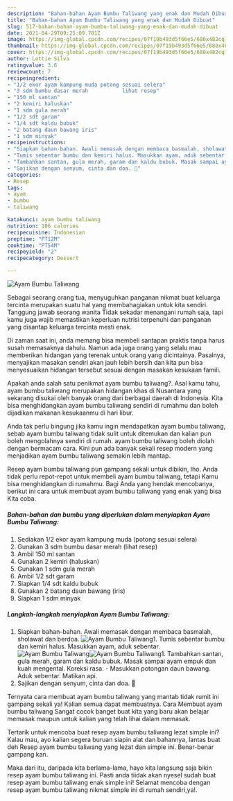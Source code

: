 ```yaml
---
description: "Bahan-bahan Ayam Bumbu Taliwang yang enak dan Mudah Dibuat"
title: "Bahan-bahan Ayam Bumbu Taliwang yang enak dan Mudah Dibuat"
slug: 517-bahan-bahan-ayam-bumbu-taliwang-yang-enak-dan-mudah-dibuat
date: 2021-04-29T09:25:09.701Z
image: https://img-global.cpcdn.com/recipes/07f19b493d5f66e5/680x482cq70/ayam-bumbu-taliwang-foto-resep-utama.jpg
thumbnail: https://img-global.cpcdn.com/recipes/07f19b493d5f66e5/680x482cq70/ayam-bumbu-taliwang-foto-resep-utama.jpg
cover: https://img-global.cpcdn.com/recipes/07f19b493d5f66e5/680x482cq70/ayam-bumbu-taliwang-foto-resep-utama.jpg
author: Lottie Silva
ratingvalue: 3.6
reviewcount: 7
recipeingredient:
- "1/2 ekor ayam kampung muda potong sesuai selera"
- "3 sdm bumbu dasar merah           lihat resep"
- "150 ml santan"
- "2 kemiri haluskan"
- "1 sdm gula merah"
- "1/2 sdt garam"
- "1/4 sdt kaldu bubuk"
- "2 batang daun bawang iris"
- "1 sdm minyak"
recipeinstructions:
- "Siapkan bahan-bahan. Awali memasak dengan membaca basmalah, sholawat dan berdoa."
- "Tumis sebentar bumbu dan kemiri halus. Masukkan ayam, aduk sebentar."
- "Tambahkan santan, gula merah, garam dan kaldu bubuk. Masak sampai ayam empuk dan kuah mengental. Koreksi rasa.  Masukkan potongan daun bawang. Aduk sebentar. Matikan api."
- "Sajikan dengan senyum, cinta dan doa. 🖤"
categories:
- Resep
tags:
- ayam
- bumbu
- taliwang

katakunci: ayam bumbu taliwang 
nutrition: 106 calories
recipecuisine: Indonesian
preptime: "PT12M"
cooktime: "PT54M"
recipeyield: "2"
recipecategory: Dessert

---
```



![Ayam Bumbu Taliwang](https://img-global.cpcdn.com/recipes/07f19b493d5f66e5/680x482cq70/ayam-bumbu-taliwang-foto-resep-utama.jpg)

Sebagai seorang orang tua, menyuguhkan panganan nikmat buat keluarga tercinta merupakan suatu hal yang membahagiakan untuk kita sendiri. Tanggung jawab seorang  wanita Tidak sekadar menangani rumah saja, tapi kamu juga wajib memastikan keperluan nutrisi terpenuhi dan panganan yang disantap keluarga tercinta mesti enak.

Di zaman  saat ini, anda memang bisa membeli santapan praktis tanpa harus susah memasaknya dahulu. Namun ada juga orang yang selalu mau memberikan hidangan yang terenak untuk orang yang dicintainya. Pasalnya, menyajikan masakan sendiri akan jauh lebih bersih dan kita pun bisa menyesuaikan hidangan tersebut sesuai dengan masakan kesukaan famili. 



Apakah anda salah satu penikmat ayam bumbu taliwang?. Asal kamu tahu, ayam bumbu taliwang merupakan hidangan khas di Nusantara yang sekarang disukai oleh banyak orang dari berbagai daerah di Indonesia. Kita bisa menghidangkan ayam bumbu taliwang sendiri di rumahmu dan boleh dijadikan makanan kesukaanmu di hari libur.

Anda tak perlu bingung jika kamu ingin mendapatkan ayam bumbu taliwang, sebab ayam bumbu taliwang tidak sulit untuk ditemukan dan kalian pun boleh mengolahnya sendiri di rumah. ayam bumbu taliwang boleh diolah dengan bermacam cara. Kini pun ada banyak sekali resep modern yang menjadikan ayam bumbu taliwang semakin lebih mantap.

Resep ayam bumbu taliwang pun gampang sekali untuk dibikin, lho. Anda tidak perlu repot-repot untuk membeli ayam bumbu taliwang, tetapi Kamu bisa menghidangkan di rumahmu. Bagi Anda yang hendak mencobanya, berikut ini cara untuk membuat ayam bumbu taliwang yang enak yang bisa Kita coba.

<!--inarticleads1-->

##### Bahan-bahan dan bumbu yang diperlukan dalam menyiapkan Ayam Bumbu Taliwang:

1. Sediakan 1/2 ekor ayam kampung muda (potong sesuai selera)
1. Gunakan 3 sdm bumbu dasar merah           (lihat resep)
1. Ambil 150 ml santan
1. Gunakan 2 kemiri (haluskan)
1. Gunakan 1 sdm gula merah
1. Ambil 1/2 sdt garam
1. Siapkan 1/4 sdt kaldu bubuk
1. Gunakan 2 batang daun bawang (iris)
1. Siapkan 1 sdm minyak




<!--inarticleads2-->

##### Langkah-langkah menyiapkan Ayam Bumbu Taliwang:

1. Siapkan bahan-bahan. Awali memasak dengan membaca basmalah, sholawat dan berdoa.
<img src="https://img-global.cpcdn.com/steps/407ea58f95583ab4/160x128cq70/ayam-bumbu-taliwang-langkah-memasak-1-foto.jpg" alt="Ayam Bumbu Taliwang">1. Tumis sebentar bumbu dan kemiri halus. Masukkan ayam, aduk sebentar.
<img src="https://img-global.cpcdn.com/steps/79e388bde6489168/160x128cq70/ayam-bumbu-taliwang-langkah-memasak-2-foto.jpg" alt="Ayam Bumbu Taliwang"><img src="https://img-global.cpcdn.com/steps/eb0f8be755ddc5a4/160x128cq70/ayam-bumbu-taliwang-langkah-memasak-2-foto.jpg" alt="Ayam Bumbu Taliwang">1. Tambahkan santan, gula merah, garam dan kaldu bubuk. Masak sampai ayam empuk dan kuah mengental. Koreksi rasa.  - Masukkan potongan daun bawang. Aduk sebentar. Matikan api.
1. Sajikan dengan senyum, cinta dan doa. 🖤




Ternyata cara membuat ayam bumbu taliwang yang mantab tidak rumit ini gampang sekali ya! Kalian semua dapat membuatnya. Cara Membuat ayam bumbu taliwang Sangat cocok banget buat kita yang baru akan belajar memasak maupun untuk kalian yang telah lihai dalam memasak.

Tertarik untuk mencoba buat resep ayam bumbu taliwang lezat simple ini? Kalau mau, ayo kalian segera buruan siapin alat dan bahannya, lantas buat deh Resep ayam bumbu taliwang yang lezat dan simple ini. Benar-benar gampang kan. 

Maka dari itu, daripada kita berlama-lama, hayo kita langsung saja bikin resep ayam bumbu taliwang ini. Pasti anda tiidak akan nyesel sudah buat resep ayam bumbu taliwang enak simple ini! Selamat mencoba dengan resep ayam bumbu taliwang nikmat simple ini di rumah sendiri,ya!.

